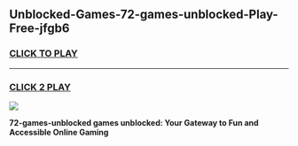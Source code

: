 
## Unblocked-Games-72-games-unblocked-Play-Free-jfgb6
<h3>
<a href="https://premium76.site?title=72-games-unblocked&ref=23A">CLICK TO PLAY</a></h3>
<hr>

<h3>
<a href="https://premium76.site?title=72-games-unblocked&ref=23A">CLICK 2 PLAY</a>
  
</h3>

<a href="https://premium76.site?title=72-games-unblocked&ref=23A"><img src="https://clearcache.store/games.png"></a>


**72-games-unblocked games unblocked: Your Gateway to Fun and Accessible Online Gaming**

